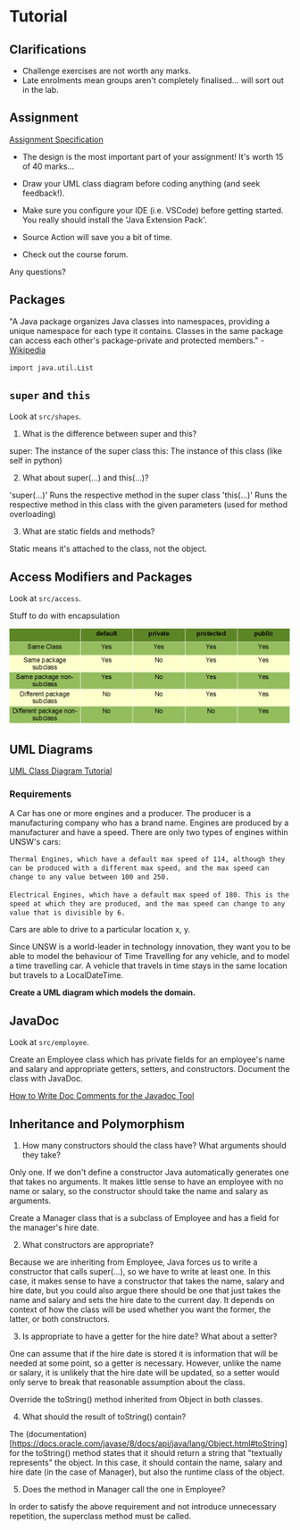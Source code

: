 # Tutorial

## Clarifications

- Challenge exercises are not worth any marks.
- Late enrolments mean groups aren't completely finalised... will sort out in the lab.

## Assignment

[Assignment Specification](https://gitlab.cse.unsw.edu.au/COMP2511/21T2/assignment-specification)

- The design is the most important part of your assignment! It's worth 15 of 40 marks...

- Draw your UML class diagram before coding anything (and seek feedback!).

- Make sure you configure your IDE (i.e. VSCode) before getting started. You really should install the 'Java Extension Pack'.

- Source Action will save you a bit of time.

- Check out the course forum.

Any questions?

## Packages

"A Java package organizes Java classes into namespaces, providing a unique namespace for each type it contains. Classes in the same package can access each other's package-private and protected members." - [Wikipedia](https://en.wikipedia.org/wiki/Java_package)

`import java.util.List`

## `super` and `this`

Look at `src/shapes`.

1. What is the difference between super and this?

super: The instance of the super class
this: The instance of this class (like self in python)

2. What about super(...) and this(...)?

'super(...)' Runs the respective method in the super class
'this(...)' Runs the respective method in this class with the given parameters (used for method overloading)

3. What are static fields and methods?

Static means it's attached to the class, not the object.

## Access Modifiers and Packages

Look at `src/access`.

Stuff to do with encapsulation

![Access Modifiers in Java](./Access_Modifiers_in_Java.png)

## UML Diagrams

[UML Class Diagram Tutorial](https://www.visual-paradigm.com/guide/uml-unified-modeling-language/uml-class-diagram-tutorial/)

### Requirements

A Car has one or more engines and a producer. The producer is a manufacturing company who has a brand name.  Engines are produced by a manufacturer and have a speed. There are only two types of engines within UNSW's cars:

    Thermal Engines, which have a default max speed of 114, although they can be produced with a different max speed, and the max speed can change to any value between 100 and 250.

    Electrical Engines, which have a default max speed of 180. This is the speed at which they are produced, and the max speed can change to any value that is divisible by 6.

Cars are able to drive to a particular location x, y.

Since UNSW is a world-leader in technology innovation, they want you to be able to model the behaviour of Time Travelling for any vehicle, and to model a time travelling car. A vehicle that travels in time stays in the same location but travels to a LocalDateTime.

**Create a UML diagram which models the domain.**

## JavaDoc

Look at `src/employee`.

Create an Employee class which has private fields for an employee's name and salary and appropriate getters, setters, and constructors. Document the class with JavaDoc.

[How to Write Doc Comments for the Javadoc Tool](https://www.oracle.com/au/technical-resources/articles/java/javadoc-tool.html)

## Inheritance and Polymorphism

1. How many constructors should the class have? What arguments should they take?

Only one. If we don't define a constructor Java automatically generates one that takes no arguments. It makes little sense to have an employee with no name or salary, so the constructor should take the name and salary as arguments.

Create a Manager class that is a subclass of Employee and has a field for the manager's hire date.

2. What constructors are appropriate?

Because we are inheriting from Employee, Java forces us to write a constructor that calls super(...), so we have to write at least one. In this case, it makes sense to have a constructor that takes the name, salary and hire date, but you could also argue there should be one that just takes the name and salary and sets the hire date to the current day. It depends on context of how the class will be used whether you want the former, the latter, or both constructors.

3. Is appropriate to have a getter for the hire date? What about a setter?

One can assume that if the hire date is stored it is information that will be needed at some point, so a getter is necessary. However, unlike the name or salary, it is unlikely that the hire date will be updated, so a setter would only serve to break that reasonable assumption about the class.

Override the toString() method inherited from Object in both classes.

4. What should the result of toString() contain?

The (documentation)[https://docs.oracle.com/javase/8/docs/api/java/lang/Object.html#toString] for the toString() method states that it should return a string that "textually represents" the object. In this case, it should contain the name, salary and hire date (in the case of Manager), but also the runtime class of the object.

5. Does the method in Manager call the one in Employee?

In order to satisfy the above requirement and not introduce unnecessary repetition, the superclass method must be called.
